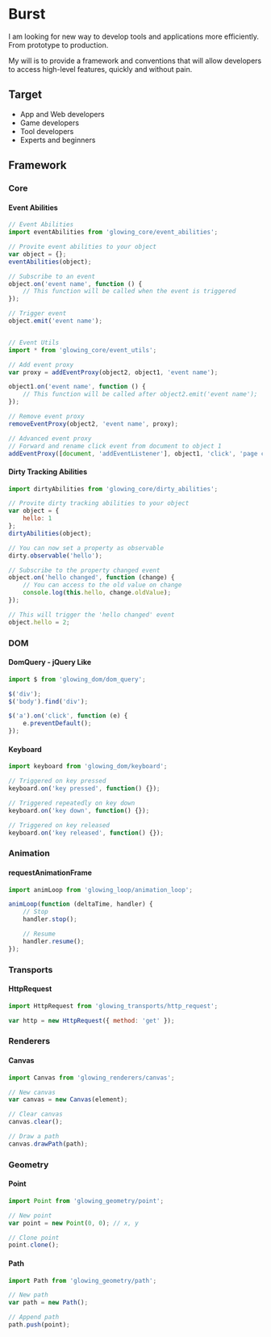 # Burst

I am looking for new way to develop tools and applications more efficiently. From prototype to production.

My will is to provide a framework and conventions that will allow developers to access high-level features, quickly and without pain.

## Target

- App and Web developers
- Game developers
- Tool developers
- Experts and beginners

## Framework

### Core

#### Event Abilities

```javascript
// Event Abilities
import eventAbilities from 'glowing_core/event_abilities';

// Provite event abilities to your object
var object = {};
eventAbilities(object);

// Subscribe to an event
object.on('event name', function () {
	// This function will be called when the event is triggered
});

// Trigger event
object.emit('event name');


// Event Utils
import * from 'glowing_core/event_utils';

// Add event proxy
var proxy = addEventProxy(object2, object1, 'event name');

object1.on('event name', function () {
	// This function will be called after object2.emit('event name');
});

// Remove event proxy
removeEventProxy(object2, 'event name', proxy);

// Advanced event proxy
// Forward and rename click event from document to object 1
addEventProxy([document, 'addEventListener'], object1, 'click', 'page clicked');
```

#### Dirty Tracking Abilities

```javascript
import dirtyAbilities from 'glowing_core/dirty_abilities';

// Provite dirty tracking abilities to your object
var object = {
	hello: 1
};
dirtyAbilities(object);

// You can now set a property as observable
dirty.observable('hello');

// Subscribe to the property changed event
object.on('hello changed', function (change) {
	// You can access to the old value on change
	console.log(this.hello, change.oldValue);
});

// This will trigger the 'hello changed' event
object.hello = 2;
```

### DOM

#### DomQuery - jQuery Like

```javascript
import $ from 'glowing_dom/dom_query';

$('div');
$('body').find('div');

$('a').on('click', function (e) {
	e.preventDefault();
});
```

#### Keyboard

```javascript
import keyboard from 'glowing_dom/keyboard';

// Triggered on key pressed
keyboard.on('key pressed', function() {});

// Triggered repeatedly on key down
keyboard.on('key down', function() {});

// Triggered on key released
keyboard.on('key released', function() {});
```

### Animation

#### requestAnimationFrame

```javascript
import animLoop from 'glowing_loop/animation_loop';

animLoop(function (deltaTime, handler) {
	// Stop
	handler.stop();

	// Resume
	handler.resume();
});
```

### Transports

#### HttpRequest

```javascript
import HttpRequest from 'glowing_transports/http_request';

var http = new HttpRequest({ method: 'get' });
```

### Renderers

#### Canvas

```javascript
import Canvas from 'glowing_renderers/canvas';

// New canvas
var canvas = new Canvas(element);

// Clear canvas
canvas.clear();

// Draw a path
canvas.drawPath(path);
```

### Geometry

#### Point

```javascript
import Point from 'glowing_geometry/point';

// New point
var point = new Point(0, 0); // x, y

// Clone point
point.clone();
```

#### Path

```javascript
import Path from 'glowing_geometry/path';

// New path
var path = new Path();

// Append path
path.push(point);
```
